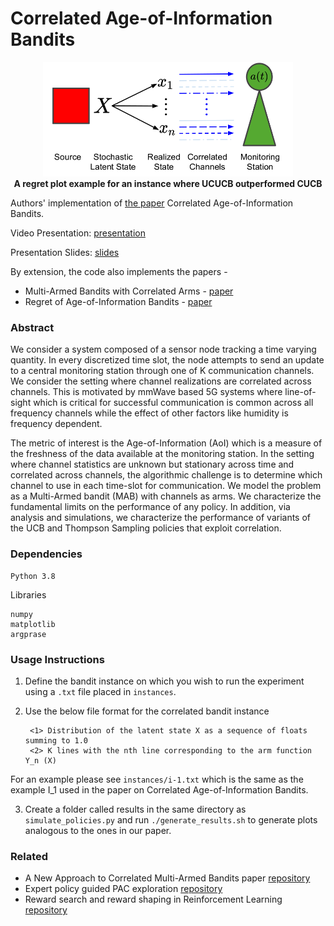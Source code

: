 # Correlated Age-of-Information Bandits

<p align="center">
  <img src="media/system1.png" width="400"/>
  <br>
<b>A regret plot example for an instance where UCUCB outperformed CUCB</b>
</p>

Authors' implementation of [the paper](https://arxiv.org/abs/2011.05032) Correlated Age-of-Information Bandits. 

Video Presentation: [presentation](https://youtu.be/yDz-bNDMiWM)

Presentation Slides: [slides](http://home.iitb.ac.in/~ishankjuneja/files/AoI_bandits.pdf)

By extension, the code also implements the papers -
- Multi-Armed Bandits with Correlated Arms - [paper](https://arxiv.org/abs/1911.03959?utm_source=feedburner&utm_medium=feed&utm_campaign=Feed%253A+arxiv%252FQSXk+%2528ExcitingAds%2521+cs+updates+on+arXiv.org%2529)
- Regret of Age-of-Information Bandits - [paper](https://arxiv.org/abs/2001.09317)

### Abstract
We consider a system composed of a sensor node tracking a time varying quantity. In every discretized time slot, the node attempts to send an update to a central monitoring station through one of K communication channels. We consider the setting where channel realizations are correlated across channels. This is motivated by mmWave based 5G systems where line-of-sight which is critical for successful communication is common across all frequency channels while the effect of other factors like humidity is frequency dependent. 

The metric of interest is the Age-of-Information (AoI) which is a measure of the freshness of the data available at the monitoring station. In the setting where channel statistics are unknown but stationary across time and correlated across channels, the algorithmic challenge is to determine which channel to use in each time-slot for communication. We model the problem as a Multi-Armed bandit (MAB) with channels as arms. We characterize the fundamental limits on the performance of any policy. In addition, via analysis and simulations, we characterize the performance of variants of the UCB and Thompson Sampling policies that exploit correlation. 

### Dependencies
    Python 3.8
Libraries

    numpy
    matplotlib
    argprase

### Usage Instructions
1. Define the bandit instance on which you wish to run the experiment using a `.txt` file placed in `instances`.
   
2. Use the below file format for the correlated bandit instance 
   
        <1> Distribution of the latent state X as a sequence of floats summing to 1.0    
        <2> K lines with the nth line corresponding to the arm function Y_n (X)
For an example please see `instances/i-1.txt` which is the same as the example I_1 used in the paper on Correlated Age-of-Information Bandits.

3. Create a folder called results in the same directory as `simulate_policies.py` and run `./generate_results.sh` to generate plots analogous to the ones in our paper.

### Related

- A New Approach to Correlated Multi-Armed Bandits paper [repository](https://github.com/ishank-juneja/UCUCB)
- Expert policy guided PAC exploration [repository](https://github.com/ishank-juneja/expert-guided-PACexploration)
- Reward search and reward shaping in Reinforcement Learning [repository](https://github.com/ishank-juneja/reward-search-shaping)
